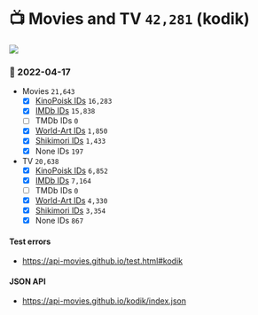 # :tv: Movies and TV `42,281` (kodik)

<a href="https://API-Movies.github.io"><img src="https://API-Movies.github.io/banner.png?cache"></a>

### :date: 2022-04-17
- Movies `21,643`
  - [x] <a href="https://API-Movies.github.io/kodik/movie_kinopoisk_ids.json">KinoPoisk IDs</a> `16,283`
  - [x] <a href="https://API-Movies.github.io/kodik/movie_imdb_ids.json">IMDb IDs</a> `15,838`
  - [ ] TMDb IDs `0`
  - [x] <a href="https://API-Movies.github.io/kodik/movie_world_art_ids.json">World-Art IDs</a> `1,850`
  - [x] <a href="https://API-Movies.github.io/kodik/movie_shikimori_ids.json">Shikimori IDs</a> `1,433`
  - [x] None IDs `197`
- TV `20,638`
  - [x] <a href="https://API-Movies.github.io/kodik/tv_kinopoisk_ids.json">KinoPoisk IDs</a> `6,852`
  - [x] <a href="https://API-Movies.github.io/kodik/tv_imdb_ids.json">IMDb IDs</a> `7,164`
  - [ ] TMDb IDs `0`
  - [x] <a href="https://API-Movies.github.io/kodik/tv_world_art_ids.json">World-Art IDs</a> `4,330`
  - [x] <a href="https://API-Movies.github.io/kodik/tv_shikimori_ids.json">Shikimori IDs</a> `3,354`
  - [x] None IDs `867`
#### Test errors
- <a href='https://api-movies.github.io/test.html#kodik'>https://api-movies.github.io/test.html#kodik</a>
#### JSON API
- <a href='https://api-movies.github.io/kodik/index.json'>https://api-movies.github.io/kodik/index.json</a>
